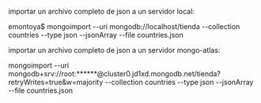 importar un archivo completo de json a un servidor local:

emontoya$ mongoimport --uri mongodb://localhost/tienda --collection countries --type json --jsonArray --file countries.json

importar un archivo completo de json a un servidor mongo-atlas:

mongoimport --uri mongodb+srv://root:******@cluster0.jd1xd.mongodb.net/tienda?retryWrites=true&w=majority --collection countries --type json --jsonArray --file countries.json
